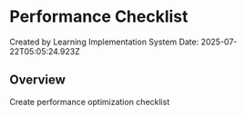 # Performance Checklist

Created by Learning Implementation System
Date: 2025-07-22T05:05:24.923Z

## Overview

Create performance optimization checklist